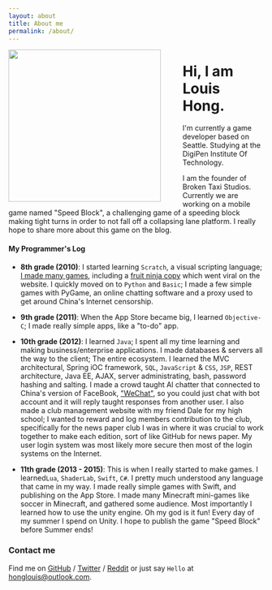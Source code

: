 ```yaml
---
layout: about
title: About me
permalink: /about/
---
```


<img src="http://i.imgur.com/IijDSzU.jpg" style="width:300px;float: left;margin-right: 43px;"/>

# Hi, I am Louis Hong.

I'm currently a game developer based on Seattle. 
Studying at the DigiPen Institute Of Technology. 

I am the founder of Broken Taxi Studios. Currently we are working on a mobile game named "Speed Block", a challenging game of a speeding block making tight turns in order to not fall off a collapsing lane platform. I really hope to share more about this game on the blog.

#### My Programmer's Log

* **8th grade (2010)**: I started learning `Scratch`, a visual scripting language; [I made many games][scratch], including a [fruit ninja copy](https://scratch.mit.edu/projects/1818670/) which went viral on the website. I quickly moved on to `Python` and `Basic`; I made a few simple games with PyGame, an online chatting software and a proxy used to get around China's Internet censorship. 

* **9th grade (2011)**: When the App Store became big, I learned `Objective-C`; I made really simple apps, like a "to-do" app.

* **10th grade (2012)**: I learned `Java`; I spent all my time learning and making business/enterprise applications. I made databases & servers all the way to the client; The entire ecosystem. I learned the MVC architectural, Spring iOC framework, `SQL`, `JavaScript` & `CSS`, `JSP`, REST architecture, Java EE, AJAX, server administrating, bash, password hashing and salting. I made a crowd taught AI chatter that connected to China's version of FaceBook, ["WeChat"][wechat], so you could just chat with bot account and it will reply taught responses from another user. I also made a club management website with my friend Dale for my high school; I wanted to reward and log members contribution to the club, specifically for the news paper club I was in where it was crucial to work together to make each edition, sort of like GitHub for news paper. My user login system was most likely more secure then most of the login systems on the Internet.

* **11th grade (2013 - 2015)**: This is when I really started to make games. I learned`Lua`, `ShaderLab`, `Swift`, `C#`. I pretty much understood any language that came in my way. I made really simple games with Swift, and publishing on the App Store. I made many Minecraft mini-games like soccer in Minecraft, and gathered some audience. Most importantly I learned how to use the unity engine. Oh my god is it fun! Every day of my summer I spend on Unity. I hope to publish the game "Speed Block" before Summer ends!

### Contact me

Find me on [GitHub][github] / [Twitter][twitter] / [Reddit][reddit] or just say `Hello` at 
[honglouis@outlook.com](honglouis@outlook.com).

[scratch]: https://scratch.mit.edu/users/loolo78/
[github]: https://github.com/loolo78
[twitter]: https://twitter.com/loolo78
[wechat]: http://www.wechat.com/en/
[reddit]: http://reddit.com/u/loolo78